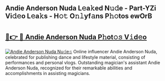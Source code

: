 ## Andie Anderson Nuda L𝚎a𝚔ed N𝚞𝚍e - Part-YZi Vi𝚍𝚎o L𝚎a𝚔s - H𝚘𝚝 O𝚗𝚕yf𝚊ns P𝚑𝚘tos ewOrB

# <h2><a href="http://kfce1q.oniu.top/?m=Andie+Anderson+Nuda">🔗👉 🔴 Andie Anderson Nuda P𝚑ot𝚘𝚜 V𝚒d𝚎o</a></h2>

[![Andie Anderson Nuda Nu𝚍e𝚜](https://i.imgur.com/0qMVB7G.gif)](http://kfce1q.oniu.top/?m=Andie+Anderson+Nuda)
Online influencer Andie Anderson Nuda, celebrated for publishing dance and lifestyle material, consisting of performances and personal vlogs. Outstanding magician's assistant Andie Anderson Nuda, recognized for their remarkable abilities and accomplishments in assisting magicians.  
